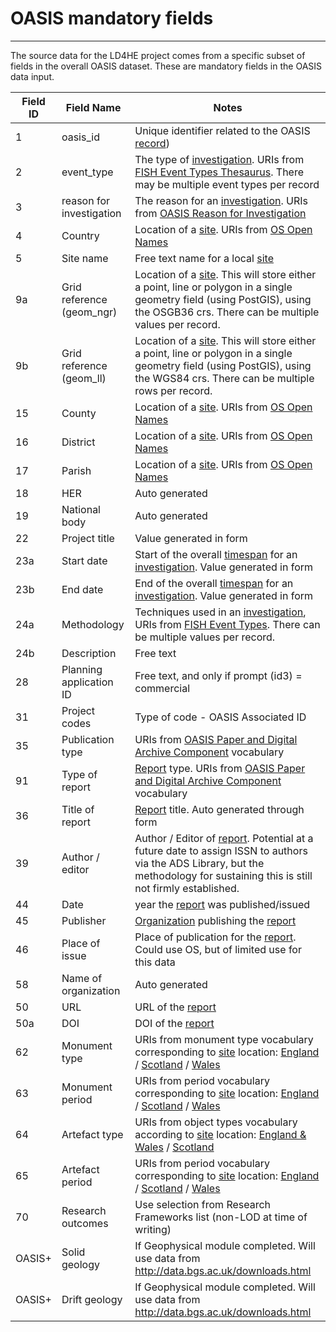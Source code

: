 # OASIS mandatory fields
***

The source data for the LD4HE project comes from a specific subset of fields in the overall OASIS dataset. These are mandatory fields in the OASIS data input. 

| Field ID | Field Name               | Notes
|----------|--------------------------|----------------------------------------|
| 1        | oasis_id                 | Unique identifier related to the OASIS [record](ld4he-record.md))  |
| 2        | event_type               | The type of [investigation](ld4he-investigation.md). URIs from [FISH Event Types Thesaurus](http://purl.org/heritagedata/schemes/agl_et). There may be multiple event types per record |
| 3        | reason for investigation | The reason for an [investigation](ld4he-investigation.md). URIs from [OASIS Reason for Investigation](http://purl.org/heritagedata/schemes/ee833bdc-4cf1-4fbf-9282-29e75655855d) |
| 4        | Country	              | Location of a [site](ld4he-site.md). URIs from [OS Open Names](http://data.ordnancesurvey.co.uk/datasets/boundary-line) |
| 5        | Site name                | Free text name for a local [site](ld4he-site.md) |
| 9a       | Grid reference (geom_ngr)| Location of a [site](ld4he-site.md). This will store either a point, line or polygon in a single geometry field (using PostGIS), using the OSGB36 crs. There can be multiple values per record. |
| 9b       | Grid reference (geom_ll) | Location of a [site](ld4he-site.md). This will store either a point, line or polygon in a single geometry field (using PostGIS), using the WGS84 crs. There can be multiple rows per record. |
| 15       | County                   | Location of a [site](ld4he-site.md). URIs from [OS Open Names](http://data.ordnancesurvey.co.uk/datasets/boundary-line) |
| 16       | District                 | Location of a [site](ld4he-site.md). URIs from [OS Open Names](http://data.ordnancesurvey.co.uk/datasets/boundary-line) |
| 17       | Parish                   | Location of a [site](ld4he-site.md). URIs from [OS Open Names](http://data.ordnancesurvey.co.uk/datasets/boundary-line) |
| 18       | HER                      | Auto generated |
| 19       | National body            | Auto generated |
| 22       | Project title            | Value generated in form |
| 23a      | Start date               | Start of the overall [timespan](ld4he-timespan.md) for an [investigation](ld4he-investigation.md). Value generated in form |
| 23b      | End date                 | End of the overall [timespan](ld4he-timespan.md) for an [investigation](ld4he-investigation.md). Value generated in form |
| 24a      | Methodology              | Techniques used in an [investigation](ld4he-investigation.md), URIs from [FISH Event Types](http://purl.org/heritagedata/schemes/agl_et). There can be multiple values per record. |
| 24b      | Description              | Free text |
| 28       | Planning application ID  | Free text, and only if prompt (id3) = commercial |
| 31       | Project codes            | Type of code - OASIS Associated ID |
| 35       | Publication type         | URIs from [OASIS Paper and Digital Archive Component](http://purl.org/heritagedata/schemes/c31949b0-b6cf-4223-a2c0-c9a2048633ff) vocabulary |
| 91       | Type of report           | [Report](ld4he-report.md) type. URIs from [OASIS Paper and Digital Archive Component](http://purl.org/heritagedata/schemes/c31949b0-b6cf-4223-a2c0-c9a2048633ff) vocabulary |
| 36       | Title of report          | [Report](ld4he-report.md) title. Auto generated through form |
| 39       | Author / editor          | Author / Editor of [report](ld4he-report.md). Potential at a future date to assign ISSN to authors via the ADS Library, but the methodology for sustaining this is still not firmly established. |
| 44       | Date                     | year the [report](ld4he-report.md) was published/issued |
| 45       | Publisher                | [Organization](ld4he-organization.md) publishing the [report](ld4he-report.md) |
| 46       | Place of issue           | Place of publication for the [report](ld4he-report.md). Could use OS, but of limited use for this data |
| 58       | Name of organization     | Auto generated |
| 50       | URL                      | URL of the [report](ld4he-report.md) |
| 50a      | DOI                      | DOI of the [report](ld4he-report.md) |
| 62       | Monument type            | URIs from monument type vocabulary corresponding to [site](ld4he-site.md) location: [England](http://purl.org/heritagedata/schemes/eh_tmt2) / [Scotland](http://purl.org/heritagedata/schemes/1) / [Wales](http://purl.org/heritagedata/schemes/10) |
| 63       | Monument period          | URIs from period vocabulary corresponding to [site](ld4he-site.md)  location: [England](http://purl.org/heritagedata/schemes/eh_period) / [Scotland](http://purl.org/heritagedata/schemes/scapa) / [Wales](http://purl.org/heritagedata/schemes/11) |
| 64       | Artefact type            | URIs from object types vocabulary according to [site](ld4he-site.md) location: [England & Wales](http://purl.org/heritagedata/schemes/mda_obj) / [Scotland](http://purl.org/heritagedata/schemes/2 ) |
| 65       | Artefact period          | URIs from period vocabulary corresponding to [site](ld4he-site.md) location: [England](http://purl.org/heritagedata/schemes/eh_period) / [Scotland](http://purl.org/heritagedata/schemes/scapa) / [Wales](http://purl.org/heritagedata/schemes/11) |
| 70       | Research outcomes        | Use selection from Research Frameworks list (non-LOD at time of writing) |
| OASIS+   | Solid geology            | If Geophysical module completed. Will use data from <http://data.bgs.ac.uk/downloads.html> |
| OASIS+   | Drift geology            | If Geophysical module completed. Will use data from <http://data.bgs.ac.uk/downloads.html> |

